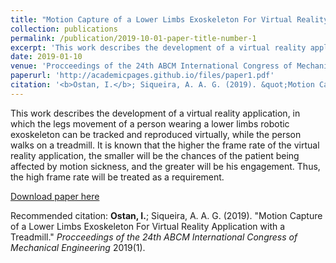 ```yaml
---
title: "Motion Capture of a Lower Limbs Exoskeleton For Virtual Reality Application with a Treadmill"
collection: publications
permalink: /publication/2019-10-01-paper-title-number-1
excerpt: 'This work describes the development of a virtual reality application, in which the legs movement of a person wearing a lower limbs robotic exoskeleton can be tracked and reproduced virtually, while the person walks on a treadmill.'
date: 2019-01-10
venue: 'Procceedings of the 24th ABCM International Congress of Mechanical Engineering'
paperurl: 'http://academicpages.github.io/files/paper1.pdf'
citation: '<b>Ostan, I.</b>; Siqueira, A. A. G. (2019). &quot;Motion Capture of a Lower Limbs Exoskeleton For Virtual Reality Application with a Treadmill.&quot; <i>Procceedings of the 24th ABCM International Congress of Mechanical Engineering</i>. 2019(1).'
---
```

This work describes the development of a virtual reality application, in which the legs movement of a person wearing a lower limbs robotic exoskeleton can be tracked and reproduced virtually, while the person walks on a treadmill. It is
known that the higher the frame rate of the virtual reality application, the smaller will be the chances of the patient
being affected by motion sickness, and the greater will be his engagement. Thus, the high frame rate will be treated as a requirement.

[Download paper here](http://academicpages.github.io/files/paper1.pdf)

Recommended citation: <b>Ostan, I.</b>; Siqueira, A. A. G. (2019). "Motion Capture of a Lower Limbs Exoskeleton For Virtual Reality Application with a Treadmill." <i>Procceedings of the 24th ABCM International Congress of Mechanical Engineering</i> 2019(1).